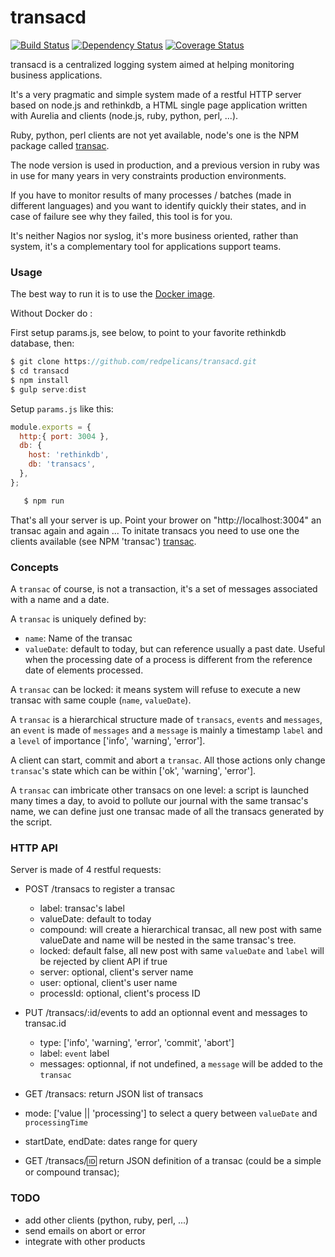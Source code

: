 transacd
===============
[![Build Status](https://travis-ci.org/redpelicans/transacd.png?branch=transac2)](https://travis-ci.org/redpelicans/transacd)
[![Dependency Status](https://david-dm.org/redpelicans/transacd/transac2.svg)](https://david-dm.org/redpelicans/transacd/transac2)
[![Coverage Status](https://coveralls.io/repos/redpelicans/transacd/badge.svg?branch=transac2)](https://coveralls.io/r/redpelicans/transacd?branch=transac2)


transacd is a centralized  logging system aimed at helping monitoring business applications.

It's a very pragmatic and simple system made of a restful HTTP server based on node.js and rethinkdb, a HTML single page application written with Aurelia and clients (node.js, ruby, python, perl, ...).

Ruby, python, perl clients are not yet available, node's one is the NPM package called [transac](https://github.com/redpelicans/transac.git).

The node version is used in production, and a previous version in ruby was in use for many years in very constraints production environments.

If you have to monitor results of many processes / batches (made in different languages) and you want to identify quickly their states, and in case of failure see why they failed, this tool is for you.

It's neither Nagios nor syslog, it's more business oriented, rather than system, it's a complementary tool for applications support teams.
 

### Usage

The best way to run it is to use the [Docker image](https://github.com/redpelicans/transac-docker.git).

Without Docker do :

First setup params.js, see below, to point to your favorite rethinkdb database, then:

```javascript 
$ git clone https://github.com/redpelicans/transacd.git 
$ cd transacd
$ npm install
$ gulp serve:dist
```

Setup `params.js` like this:

```javascript 
module.exports = {
  http:{ port: 3004 },
  db: {
    host: 'rethinkdb',
    db: 'transacs',
  },
};
```
```javascript 
   $ npm run
```

That's all your server is up. Point your brower on "http://localhost:3004" an transac again and again ...
To initate transacs you need to use one the clients available (see NPM 'transac') [transac](https://github.com/redpelicans/transac.git).



### Concepts

A `transac` of course, is not a transaction, it's a set of messages associated with a name and a date.

A `transac` is uniquely defined by:
  * `name`: Name of the transac 
  * `valueDate`: default to today, but can reference usually a past date. Useful when the processing date of a process is different from the reference date of elements processed.

A `transac` can be locked: it means system will refuse to execute a new transac with same couple (`name`, `valueDate`).

A `transac` is a hierarchical structure made of `transacs`, `events` and `messages`, an `event` is made of `messages` and a `message` is mainly a timestamp `label` and a `level` of importance ['info', 'warning', 'error'].

A client can start, commit and abort a `transac`. All those actions only change `transac`'s state which can be within ['ok', 'warning', 'error'].

A `transac` can imbricate other transacs on one level: a script is launched many times a day, to avoid to pollute our journal with the same transac's name, we can define just one transac made of all the transacs generated by the script.


### HTTP API

Server is made of 4 restful requests:

* POST /transacs to register a transac
  * label: transac's label
  * valueDate: default to today
  * compound: will create a hierarchical transac, all new post with same valueDate and name will be nested in the same transac's tree.
  * locked: default false, all new post with same `valueDate` and `label` will be rejected by client API if true
  * server: optional, client's server name
  * user: optional, client's user name
  * processId: optional, client's process ID

* PUT /transacs/:id/events to add an optionnal event and messages to transac.id
  * type: ['info', 'warning', 'error', 'commit', 'abort']
  * label: `event` label
  * messages: optionnal, if not undefined, a `message` will be added to the `transac`

* GET /transacs: return JSON list of transacs
 * mode: ['value || 'processing'] to select a query between `valueDate` and `processingTime`
 * startDate, endDate: dates range for query

* GET /transacs/:id: return JSON definition of a transac (could be a simple or compound transac);

### TODO

* add other clients (python, ruby, perl, ...)
* send emails on abort or error
* integrate with other products
